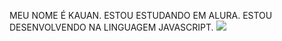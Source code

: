 MEU NOME É KAUAN.
ESTOU ESTUDANDO EM ALURA.
ESTOU DESENVOLVENDO NA LINGUAGEM JAVASCRIPT.
![](https://media1.tenor.com/m/PKKCAakpBZIAAAAC/neyney-neymar.gif)
